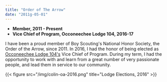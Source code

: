 ```yaml
---
title: "Order of The Arrow"
date: "2011g-05-01"
---
```


* **Member, 2011 - Present**
* **Vice Chief of Program, Occoneechee Lodge 104, 2016-17**

I have been a proud member of Boy Scouting's National Honor Society, the Order of the Arrow, since 2011.
In 2016, I had the honor of being elected as [Occoneechee Lodge 104's](https://lodge104.net/) Vice Chief of Program.
During my term, I had the opportunity to work with and learn from a great number of very passionate people,
and lead them in service to our community.

{{< figure src="/img/colin-oa-2016.png" title="Lodge Elections, 2016" >}}
